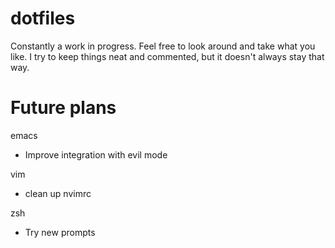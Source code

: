 dotfiles
========

Constantly a work in progress. Feel free to look around and take what you like. I try to keep things neat and commented, but it doesn't always stay that way.

Future plans
============

emacs
* Improve integration with evil mode

vim
* clean up nvimrc

zsh
* Try new prompts
